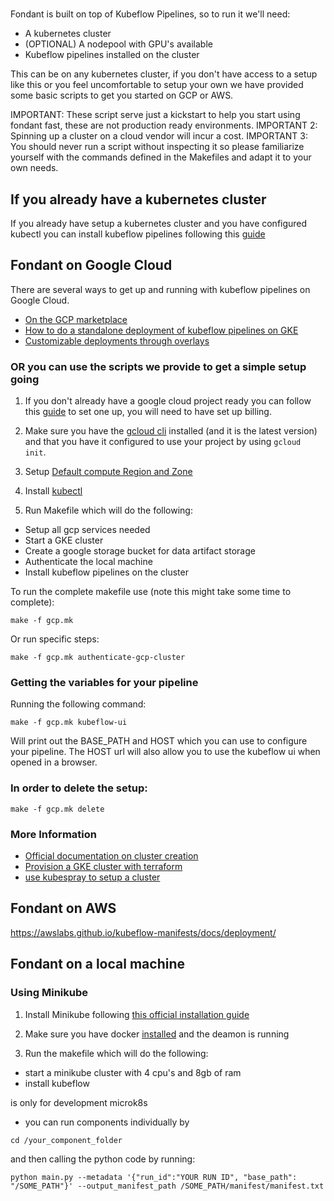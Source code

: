 # 
Fondant is built on top of Kubeflow Pipelines, so to run it we'll need:

- A kubernetes cluster
- (OPTIONAL) A nodepool with GPU's available
- Kubeflow pipelines installed on the cluster

This can be on any kubernetes cluster, if you don't have access to a setup like this or you feel uncomfortable to setup your own we have provided some basic scripts to get you started on GCP or AWS.

IMPORTANT: These script serve just a kickstart to help you start using fondant fast, these are not production ready environments.
IMPORTANT 2: Spinning up a cluster on a cloud vendor will incur a cost.
IMPORTANT 3: You should never run a script without inspecting it so please familiarize  yourself with the commands defined in the Makefiles and adapt it to your own needs.

## If you already have a kubernetes cluster

If you already have setup a kubernetes cluster and you have configured kubectl you can install kubeflow pipelines following this [guide](https://www.kubeflow.org/docs/components/pipelines/v1/installation/standalone-deployment/#deploying-kubeflow-pipelines)

## Fondant on Google Cloud

There are several ways to get up and running with kubeflow pipelines on Google Cloud.
- [On the GCP marketplace](https://console.cloud.google.com/marketplace/details/google-cloud-ai-platform/kubeflow-pipelines?project=thematic-lore-290312)
- [How to do a standalone deployment of kubeflow pipelines on GKE](https://www.kubeflow.org/docs/components/pipelines/v1/installation/standalone-deployment/)
- [Customizable deployments through overlays](https://www.kubeflow.org/docs/components/pipelines/v1/installation/standalone-deployment/#customizing-kubeflow-pipelines)

### OR you can use the scripts we provide to get a simple setup going

1. If you don't already have a google cloud project ready you can follow this [guide](https://v1-5-branch.kubeflow.org/docs/distributions/gke/deploy/project-setup/) to set one up, you will need to have set up billing.

2. Make sure you have the [gcloud cli](https://cloud.google.com/sdk/docs/install) installed (and it is the latest version) and that you have it configured to use your project by using `gcloud init`.

3. Setup [Default compute Region and Zone](https://cloud.google.com/compute/docs/gcloud-compute#default-region-zone)

3. Install [kubectl](https://kubernetes.io/docs/tasks/tools/) 

4. Run Makefile which will do the following:
- Setup all gcp services needed 
- Start a GKE cluster
- Create a google storage bucket for data artifact storage
- Authenticate the local machine 
- Install kubeflow pipelines on the cluster

To run the complete makefile use (note this might take some time to complete):
```
make -f gcp.mk
```
Or run specific steps:
```
make -f gcp.mk authenticate-gcp-cluster
```

### Getting the variables for your pipeline

Running the following command:
```
make -f gcp.mk kubeflow-ui
```
Will print out the BASE_PATH and HOST which you can use to configure your pipeline. The HOST url will also allow you to use the kubeflow ui when opened in a browser.

### In order to delete the setup:
```
make -f gcp.mk delete
```

### More Information

- [Official documentation on cluster creation](https://cloud.google.com/kubernetes-engine/docs/how-to/creating-a-zonal-cluster)
- [Provision a GKE cluster with terraform](https://developer.hashicorp.com/terraform/tutorials/kubernetes/gke)
- [use kubespray to setup a cluster](https://github.com/kubernetes-sigs/kubespray)


## Fondant on AWS

https://awslabs.github.io/kubeflow-manifests/docs/deployment/

## Fondant on a local machine

### Using Minikube

1. Install Minikube following [this official installation guide](https://minikube.sigs.k8s.io/docs/start/)

2. Make sure you have docker [installed](https://docs.docker.com/desktop/) and the deamon is running

2. Run the makefile which will do the following:
- start a minikube cluster with 4 cpu's and 8gb of ram
- install kubeflow



is only for development
microk8s

- you can run components individually by 

```cd /your_component_folder```

and then calling the python code by running:

```python main.py --metadata '{"run_id":"YOUR RUN ID", "base_path": "/SOME_PATH"}' --output_manifest_path /SOME_PATH/manifest/manifest.txt```